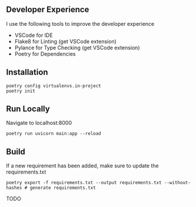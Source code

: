 ## Developer Experience

I use the following tools to improve the developer experience

- VSCode for IDE
- Flake8 for Linting (get VSCode extension)
- Pylance for Type Checking (get VSCode extension)
- Poetry for Dependencies

## Installation

```
poetry config virtualenvs.in-project
poetry init
```

## Run Locally

Navigate to localhost:8000

```
poetry run uvicorn main:app --reload
```

## Build

If a new requirement has been added, make sure to update the requirements.txt

```
poetry export -f requirements.txt --output requirements.txt --without-hashes # generate requirements.txt
```

TODO
